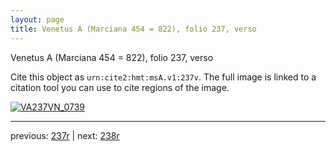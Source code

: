 ```yaml
---
layout: page
title: Venetus A (Marciana 454 = 822), folio 237, verso
---
```


Venetus A (Marciana 454 = 822), folio 237, verso

Cite this object as `urn:cite2:hmt:msA.v1:237v`.  The full image is linked to a citation tool you can use to cite regions of the image.

[![VA237VN_0739](http://www.homermultitext.org/iipsrv?IIIF=/project/homer/pyramidal/deepzoom/hmt/vaimg/2017a/VA237VN_0739.tif/full/800,/0/default.jpg)](http://www.homermultitext.org/ict2/?urn=urn:cite2:hmt:vaimg.2017a:VA237VN_0739) 

---

previous:  [237r](../237r/) | next: [238r](../238r/)